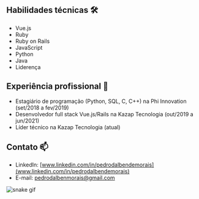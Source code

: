 ## Habilidades técnicas 🛠️

- Vue.js
- Ruby
- Ruby on Rails
- JavaScript
- Python
- Java
- Liderença 

## Experiência profissional 💼

- Estagiário de programação (Python, SQL, C, C++) na Phi Innovation (set/2018 a fev/2019)
- Desenvolvedor full stack Vue.js/Rails na Kazap Tecnologia (out/2019 a jun/2021)
- Líder técnico na Kazap Tecnologia (atual)

## Contato 📫

- LinkedIn: [www.linkedin.com/in/pedrodalbendemorais](www.linkedin.com/in/pedrodalbendemorais)
- E-mail: pedrodalbenmorais@gmail.com

![snake gif](https://github.com/pedro-dalben/pedro-dalben/blob/output/github-contribution-grid-snake.gif)
